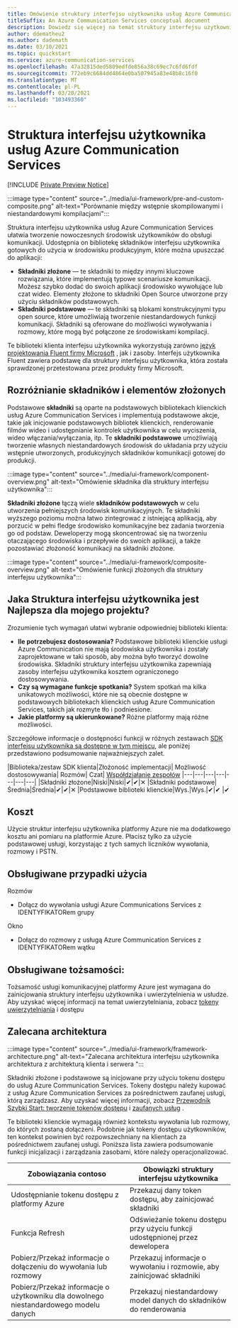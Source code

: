 ```yaml
---
title: Omówienie struktury interfejsu użytkownika usług Azure Communication Services
titleSuffix: An Azure Communication Services conceptual document
description: Dowiedz się więcej na temat struktury interfejsu użytkownika usług Azure Communication Services
author: ddematheu2
ms.author: dademath
ms.date: 03/10/2021
ms.topic: quickstart
ms.service: azure-communication-services
ms.openlocfilehash: 47a32815ded5809edfde856a38c69ec7c6fd6fdf
ms.sourcegitcommit: 772eb9c6684dd4864e0ba507945a83e48b8c16f0
ms.translationtype: MT
ms.contentlocale: pl-PL
ms.lasthandoff: 03/20/2021
ms.locfileid: "103493360"
---
```

# <a name="azure-communication-services-ui-framework"></a>Struktura interfejsu użytkownika usług Azure Communication Services

[!INCLUDE [Private Preview Notice](../../includes/private-preview-include.md)]

:::image type="content" source="../media/ui-framework/pre-and-custom-composite.png" alt-text="Porównanie między wstępnie skompilowanymi i niestandardowymi kompilacjami":::

Struktura interfejsu użytkownika usług Azure Communication Services ułatwia tworzenie nowoczesnych środowisk użytkowników do obsługi komunikacji. Udostępnia on bibliotekę składników interfejsu użytkownika gotowych do użycia w środowisku produkcyjnym, które można upuszczać do aplikacji:

- **Składniki złożone** — te składniki to między innymi kluczowe rozwiązania, które implementują typowe scenariusze komunikacji. Możesz szybko dodać do swoich aplikacji środowisko wywołujące lub czat wideo. Elementy złożone to składniki Open Source utworzone przy użyciu składników podstawowych.
- **Składniki podstawowe** — te składniki są blokami konstrukcyjnymi typu open source, które umożliwiają tworzenie niestandardowych funkcji komunikacji. Składniki są oferowane do możliwości wywoływania i rozmowy, które mogą być połączone ze środowiskami kompilacji. 

Te biblioteki klienta interfejsu użytkownika wykorzystują zarówno [język projektowania Fluent firmy Microsoft](https://developer.microsoft.com/fluentui/) , jak i zasoby. Interfejs użytkownika Fluent zawiera podstawę dla struktury interfejsu użytkownika, która została sprawdzonej przetestowana przez produkty firmy Microsoft.

## <a name="differentiating-components-and-composites"></a>**Rozróżnianie składników i elementów złożonych**

Podstawowe **składniki** są oparte na podstawowych bibliotekach klienckich usług Azure Communication Services i implementują podstawowe akcje, takie jak inicjowanie podstawowych bibliotek klienckich, renderowanie filmów wideo i udostępnianie kontrolek użytkownika w celu wyciszenia, wideo włączania/wyłączania, itp. Te **składniki podstawowe** umożliwiają tworzenie własnych niestandardowych środowisk do układania przy użyciu wstępnie utworzonych, produkcyjnych składników komunikacji gotowej do produkcji.

:::image type="content" source="../media/ui-framework/component-overview.png" alt-text="Omówienie składnika dla struktury interfejsu użytkownika":::

**Składniki złożone** łączą wiele **składników podstawowych** w celu utworzenia pełniejszych środowisk komunikacyjnych. Te składniki wyższego poziomu można łatwo zintegrować z istniejącą aplikacją, aby porzucić w pełni fledge środowisko komunikacyjne bez zadania tworzenia go od podstaw. Deweloperzy mogą skoncentrować się na tworzeniu otaczającego środowiska i przepływie do swoich aplikacji, a także pozostawiać złożoność komunikacji na składniki złożone.

:::image type="content" source="../media/ui-framework/composite-overview.png" alt-text="Omówienie funkcji złożonych dla struktury interfejsu użytkownika":::

## <a name="what-ui-framework-is-best-for-my-project"></a>Jaka Struktura interfejsu użytkownika jest Najlepsza dla mojego projektu?

Zrozumienie tych wymagań ułatwi wybranie odpowiedniej biblioteki klienta:

- **Ile potrzebujesz dostosowania?** Podstawowe biblioteki klienckie usługi Azure Communication nie mają środowiska użytkownika i zostały zaprojektowane w taki sposób, aby można było tworzyć dowolne środowiska. Składniki struktury interfejsu użytkownika zapewniają zasoby interfejsu użytkownika kosztem ograniczonego dostosowywania.
- **Czy są wymagane funkcje spotkania?** System spotkań ma kilka unikatowych możliwości, które nie są obecnie dostępne w podstawowych bibliotekach klienckich usług Azure Communication Services, takich jak rozmyte tło i podniesione.
- **Jakie platformy są ukierunkowane?** Różne platformy mają różne możliwości.

Szczegółowe informacje o dostępności funkcji w różnych zestawach [SDK interfejsu użytkownika są dostępne w tym miejscu](ui-sdk-features.md), ale poniżej przedstawiono podsumowanie najważniejszych zalet.

|Biblioteka/zestaw SDK klienta|Złożoność implementacji|    Możliwość dostosowywania|  Rozmów| Czat| [Współdziałanie zespołów](./../teams-interop.md)
|---|---|---|---|---|---|---|
|Składniki złożone|Niski|Niski|✔|✔|✕
|Składniki podstawowe|Średnia|Średnia|✔|✔|✕
|Podstawowe biblioteki klienckie|Wys.|Wys.|✔|✔ |✔

## <a name="cost"></a>Koszt

Użycie struktur interfejsu użytkownika platformy Azure nie ma dodatkowego kosztu ani pomiaru na platformie Azure. Płacisz tylko za użycie podstawowej usługi, korzystając z tych samych liczników wywołania, rozmowy i PSTN.

## <a name="supported-use-cases"></a>Obsługiwane przypadki użycia

Rozmów

- Dołącz do wywołania usługi Azure Communications Services z IDENTYFIKATORem grupy

Okno

- Dołącz do rozmowy z usługą Azure Communication Services z IDENTYFIKATORem wątku

## <a name="supported-identities"></a>Obsługiwane tożsamości:

Tożsamość usługi komunikacyjnej platformy Azure jest wymagana do zainicjowania struktury interfejsu użytkownika i uwierzytelnienia w usłudze. Aby uzyskać więcej informacji na temat uwierzytelniania, zobacz [tokeny](../../quickstarts/access-tokens.md) [uwierzytelniania](../authentication.md) i dostępu


## <a name="recommended-architecture"></a>Zalecana architektura 

:::image type="content" source="../media/ui-framework/framework-architecture.png" alt-text="Zalecana architektura interfejsu użytkownika architektura z architekturą klienta i serwera ":::

Składniki złożone i podstawowe są inicjowane przy użyciu tokenu dostępu do usług Azure Communication Services. Tokeny dostępu należy kupować z usług Azure Communication Services za pośrednictwem zaufanej usługi, którą zarządzasz. Aby uzyskać więcej informacji, zobacz [Przewodnik Szybki Start: tworzenie tokenów dostępu](../../quickstarts/access-tokens.md) i [zaufanych usług](../../tutorials/trusted-service-tutorial.md) .

Te biblioteki klienckie wymagają również kontekstu wywołania lub rozmowy, do których zostaną dołączeni. Podobnie jak tokeny dostępu użytkowników, ten kontekst powinien być rozpowszechniany na klientach za pośrednictwem zaufanej usługi. Poniższa lista zawiera podsumowanie funkcji inicjalizacji i zarządzania zasobami, które należy operacjonalizować.

| Zobowiązania contoso                                 | Obowiązki struktury interfejsu użytkownika                         |
|----------------------------------------------------------|-----------------------------------------------------------------|
| Udostępnianie tokenu dostępu z platformy Azure                    | Przekazuj dany token dostępu, aby zainicjować składniki        |
| Funkcja Refresh                                 | Odświeżanie tokenu dostępu przy użyciu funkcji udostępnionej przez dewelopera          |
| Pobierz/Przekaż informacje o dołączeniu do wywołania lub rozmowy          | Przekazuj informacje o wywołaniu i rozmowie, aby zainicjować składniki |
| Pobierz/Przekaż informacje o użytkowniku dla dowolnego niestandardowego modelu danych | Przekazuj niestandardowy model danych do składników do renderowania          |
